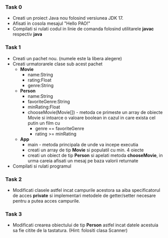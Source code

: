 ### Task 0
- Creati un proiect Java nou folosind versiunea JDK 17.
- Afisati in cosola mesajul "Hello PAO!"
- Compilati si rulati codul in linie de comanda folosind utilitarele **javac** respectiv **java**

### Task 1
- Creati un pachet nou. (numele este la libera alegere)
- Creati urmatorarele clase sub acest pachet
  - **Movie** 
    - name:String
    - rating:Float
    - genre:String
  - **Person**
    - name:String
    - favoriteGenre:String
    - minRating:Float
    - chooseMovie(Movie[]) - metoda ce primeste un array de obiecte Movie si intoarce o valoare boolean in cazul in care exista cel putin un film cu
      -  genre == favoriteGenre
      -  rating >= minRating
  - **App**
    - main - metoda principala de unde va incepe executia
    - creati un array de tip **Movie** si populatil cu min. 4 oiecte
    - creati un obiect de tip **Person** si apelati metoda **chooseMovie**, in urma careia afisati un mesaj pe baza valorii returnate
- Compilati si rulati programul
  
### Task 2
- Modificati clasele astfel incat campurile acestora sa aiba specificatorul de acces **private** si implementari metodele de getter/setter necesare pentru a putea acces campurile.

### Task 3
- Modificati crearea obiectului de tip **Person** astfel incat datele acestuia sa fie citite de la tastatura. (Hint: folositi clasa Scanner)